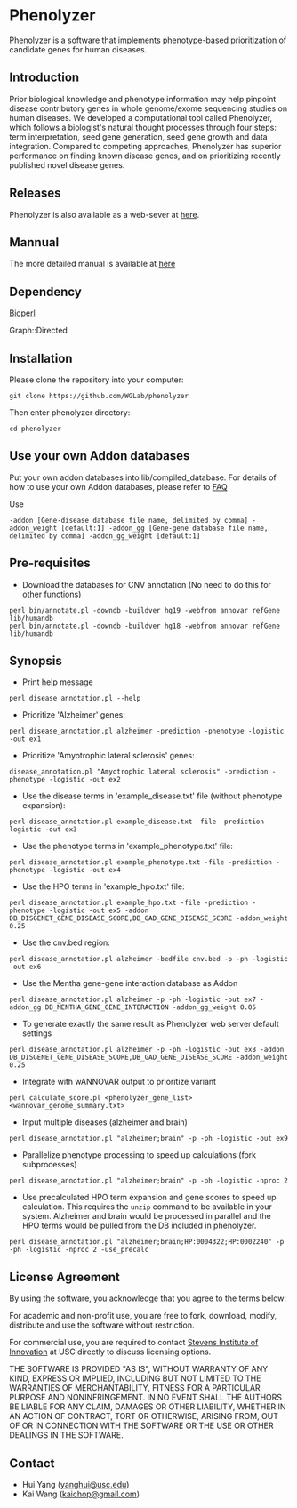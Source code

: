 # Phenolyzer
Phenolyzer is a software that implements phenotype-based prioritization of candidate  genes for human diseases.

## Introduction
Prior biological knowledge and phenotype information may help pinpoint disease contributory genes in whole genome/exome sequencing studies on human diseases. We developed a computational tool called Phenolyzer, which follows a biologist's natural thought processes through four steps: term interpretation, seed gene generation, seed gene growth and data integration. Compared to competing approaches, Phenolyzer has superior performance on finding known disease genes, and on prioritizing recently published novel disease genes.

## Releases
Phenolyzer is also available as a web-sever at [here](http://phenolyzer.wglab.org).

## Mannual
The more detailed manual is available at [here](http://phenolyzer.wglab.org/download/Phenolyzer_manual.pdf) 

## Dependency

[Bioperl](http://www.bioperl.org/wiki/Main_Page)

Graph::Directed

## Installation

Please clone the repository into your computer:
```
git clone https://github.com/WGLab/phenolyzer
```
Then enter phenolyzer directory:
```
cd phenolyzer
```

## Use your own Addon databases

Put your own addon databases into lib/compiled_database.
For details of how to use your own Addon databases, please refer to [FAQ](http://phenolyzer.wglab.org/FAQ.php#collapse-14)

Use 
```
-addon [Gene-disease database file name, delimited by comma] -addon_weight [default:1] -addon_gg [Gene-gene database file name, delimited by comma] -addon_gg_weight [default:1]
```

## Pre-requisites
- Download the databases for CNV annotation (No need to do this for other functions)
```
perl bin/annotate.pl -downdb -buildver hg19 -webfrom annovar refGene lib/humandb
perl bin/annotate.pl -downdb -buildver hg18 -webfrom annovar refGene lib/humandb
```

## Synopsis

- Print help message
```
perl disease_annotation.pl --help
```

- Prioritize 'Alzheimer' genes: 
```
perl disease_annotation.pl alzheimer -prediction -phenotype -logistic -out ex1
```

- Prioritize 'Amyotrophic lateral sclerosis' genes:

```
disease_annotation.pl "Amyotrophic lateral sclerosis" -prediction -phenotype -logistic -out ex2
```

- Use the disease terms in 'example_disease.txt' file (without phenotype expansion):
```
perl disease_annotation.pl example_disease.txt -file -prediction -logistic -out ex3
```

- Use the phenotype terms in 'example_phenotype.txt' file:
```
perl disease_annotation.pl example_phenotype.txt -file -prediction -phenotype -logistic -out ex4
```

- Use the HPO terms in 'example_hpo.txt' file:
```
perl disease_annotation.pl example_hpo.txt -file -prediction -phenotype -logistic -out ex5 -addon DB_DISGENET_GENE_DISEASE_SCORE,DB_GAD_GENE_DISEASE_SCORE -addon_weight 0.25
```

- Use the cnv.bed region:
```
perl disease_annotation.pl alzheimer -bedfile cnv.bed -p -ph -logistic -out ex6
```

- Use the Mentha gene-gene interaction database as Addon
```
perl disease_annotation.pl alzheimer -p -ph -logistic -out ex7 -addon_gg DB_MENTHA_GENE_GENE_INTERACTION -addon_gg_weight 0.05
```

- To generate exactly the same result as Phenolyzer web server default settings
```
perl disease_annotation.pl alzheimer -p -ph -logistic -out ex8 -addon DB_DISGENET_GENE_DISEASE_SCORE,DB_GAD_GENE_DISEASE_SCORE -addon_weight 0.25
```

- Integrate with wANNOVAR output to prioritize variant
```
perl calculate_score.pl <phenolyzer_gene_list> <wannovar_genome_summary.txt>
```

- Input multiple diseases (alzheimer and brain)
```
perl disease_annotation.pl "alzheimer;brain" -p -ph -logistic -out ex9
```

- Parallelize phenotype processing to speed up calculations (fork subprocesses)
```
perl disease_annotation.pl "alzheimer;brain" -p -ph -logistic -nproc 2
```

- Use precalculated HPO term expansion and gene scores to speed up calculation. This requires the `unzip` command to be available in your system. Alzheimer and brain would be processed in parallel and the HPO terms would be pulled from the DB included in phenolyzer. 
```
perl disease_annotation.pl "alzheimer;brain;HP:0004322;HP:0002240" -p -ph -logistic -nproc 2 -use_precalc
```

## License Agreement
By using the software, you acknowledge that you agree to the terms below:

For academic and non-profit use, you are free to fork, download, modify, distribute and use the software without restriction.

For commercial use, you are required to contact [Stevens Institute of Innovation](https://stevens.usc.edu/contact-us/) at USC directly to discuss licensing options.

THE SOFTWARE IS PROVIDED "AS IS", WITHOUT WARRANTY OF ANY KIND, EXPRESS OR IMPLIED, INCLUDING BUT NOT LIMITED TO THE WARRANTIES OF MERCHANTABILITY, FITNESS FOR A PARTICULAR PURPOSE AND NONINFRINGEMENT. IN NO EVENT SHALL THE AUTHORS BE LIABLE FOR ANY CLAIM, DAMAGES OR OTHER LIABILITY, WHETHER IN AN ACTION OF CONTRACT, TORT OR OTHERWISE, ARISING FROM, OUT OF OR IN CONNECTION WITH THE SOFTWARE OR THE USE OR OTHER DEALINGS IN THE SOFTWARE.

## Contact
- Hui Yang (yanghui@usc.edu)
- Kai Wang (kaichop@gmail.com)



